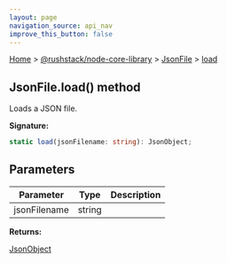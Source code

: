 ```yaml
---
layout: page
navigation_source: api_nav
improve_this_button: false
---
```



[Home](./index.md) &gt; [@rushstack/node-core-library](./node-core-library.md) &gt; [JsonFile](./node-core-library.jsonfile.md) &gt; [load](./node-core-library.jsonfile.load.md)

## JsonFile.load() method

Loads a JSON file.

<b>Signature:</b>

```typescript
static load(jsonFilename: string): JsonObject;
```

## Parameters

|  Parameter | Type | Description |
|  --- | --- | --- |
|  jsonFilename | string |  |

<b>Returns:</b>

[JsonObject](./node-core-library.jsonobject.md)
